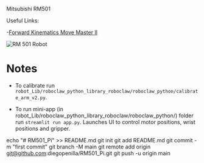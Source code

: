 Mitsubishi RM501

Useful Links:

-[Forward Kinematics Move Master II](http://vlabs.iitkgp.ac.in/mr/exp2/index.html)

![RM 501 Robot](https://www.tuebingen.de/fotos/cache/stadtmuseum-roboter/industrieroboter_mitsubishi_2000_1920.jpg)


# Notes

- To calibrate run `robot_Lib/roboclaw_python_library_roboclaw/roboclaw_python/calibrate_arm_v2.py`. 

- To run mini-app (in robot_Lib/roboclaw_python_library_roboclaw/roboclaw_python/) folder run `streamlit run app.py`. Launches UI to control motor positions, wrist positions and gripper. 


echo "# RM501_Pi" >> README.md
git init
git add README.md
git commit -m "first commit"
git branch -M main
git remote add origin git@github.com:diegopenilla/RM501_Pi.git
git push -u origin main